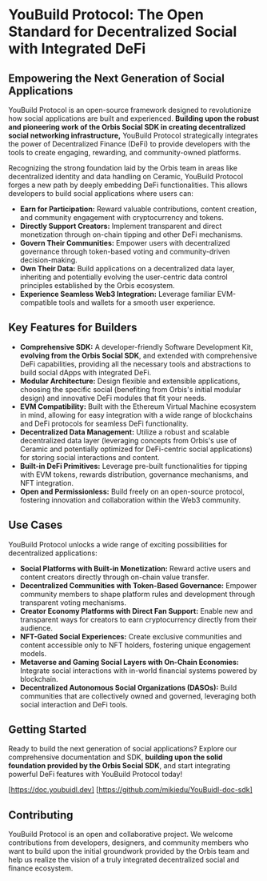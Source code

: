 # YouBuild Protocol: The Open Standard for Decentralized Social with Integrated DeFi

## Empowering the Next Generation of Social Applications

YouBuild Protocol is an open-source framework designed to revolutionize how social applications are built and experienced. **Building upon the robust and pioneering work of the Orbis Social SDK in creating decentralized social networking infrastructure,** YouBuild Protocol strategically integrates the power of Decentralized Finance (DeFi) to provide developers with the tools to create engaging, rewarding, and community-owned platforms.

Recognizing the strong foundation laid by the Orbis team in areas like decentralized identity and data handling on Ceramic, YouBuild Protocol forges a new path by deeply embedding DeFi functionalities. This allows developers to build social applications where users can:

* **Earn for Participation:** Reward valuable contributions, content creation, and community engagement with cryptocurrency and tokens.
* **Directly Support Creators:** Implement transparent and direct monetization through on-chain tipping and other DeFi mechanisms.
* **Govern Their Communities:** Empower users with decentralized governance through token-based voting and community-driven decision-making.
* **Own Their Data:** Build applications on a decentralized data layer, inheriting and potentially evolving the user-centric data control principles established by the Orbis ecosystem.
* **Experience Seamless Web3 Integration:** Leverage familiar EVM-compatible tools and wallets for a smooth user experience.

## Key Features for Builders

* **Comprehensive SDK:** A developer-friendly Software Development Kit, **evolving from the Orbis Social SDK**, and extended with comprehensive DeFi capabilities, providing all the necessary tools and abstractions to build social dApps with integrated DeFi.
* **Modular Architecture:** Design flexible and extensible applications, choosing the specific social (benefiting from Orbis's initial modular design) and innovative DeFi modules that fit your needs.
* **EVM Compatibility:** Built with the Ethereum Virtual Machine ecosystem in mind, allowing for easy integration with a wide range of blockchains and DeFi protocols for seamless DeFi functionality.
* **Decentralized Data Management:** Utilize a robust and scalable decentralized data layer (leveraging concepts from Orbis's use of Ceramic and potentially optimized for DeFi-centric social applications) for storing social interactions and content.
* **Built-in DeFi Primitives:** Leverage pre-built functionalities for tipping with EVM tokens, rewards distribution, governance mechanisms, and NFT integration.
* **Open and Permissionless:** Build freely on an open-source protocol, fostering innovation and collaboration within the Web3 community.

## Use Cases

YouBuild Protocol unlocks a wide range of exciting possibilities for decentralized applications:

* **Social Platforms with Built-in Monetization:** Reward active users and content creators directly through on-chain value transfer.
* **Decentralized Communities with Token-Based Governance:** Empower community members to shape platform rules and development through transparent voting mechanisms.
* **Creator Economy Platforms with Direct Fan Support:** Enable new and transparent ways for creators to earn cryptocurrency directly from their audience.
* **NFT-Gated Social Experiences:** Create exclusive communities and content accessible only to NFT holders, fostering unique engagement models.
* **Metaverse and Gaming Social Layers with On-Chain Economies:** Integrate social interactions with in-world financial systems powered by blockchain.
* **Decentralized Autonomous Social Organizations (DASOs):** Build communities that are collectively owned and governed, leveraging both social interaction and DeFi tools.

## Getting Started

Ready to build the next generation of social applications? Explore our comprehensive documentation and SDK, **building upon the solid foundation provided by the Orbis Social SDK**, and start integrating powerful DeFi features with YouBuild Protocol today!

[https://doc.youbuidl.dev]
[https://github.com/mikiedu/YouBuidl-doc-sdk]

## Contributing

YouBuild Protocol is an open and collaborative project. We welcome contributions from developers, designers, and community members who want to build upon the initial groundwork provided by the Orbis team and help us realize the vision of a truly integrated decentralized social and finance ecosystem.
